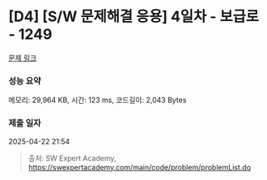 # [D4] [S/W 문제해결 응용] 4일차 - 보급로 - 1249 

[문제 링크](https://swexpertacademy.com/main/code/problem/problemDetail.do?contestProbId=AV15QRX6APsCFAYD) 

### 성능 요약

메모리: 29,964 KB, 시간: 123 ms, 코드길이: 2,043 Bytes

### 제출 일자

2025-04-22 21:54



> 출처: SW Expert Academy, https://swexpertacademy.com/main/code/problem/problemList.do